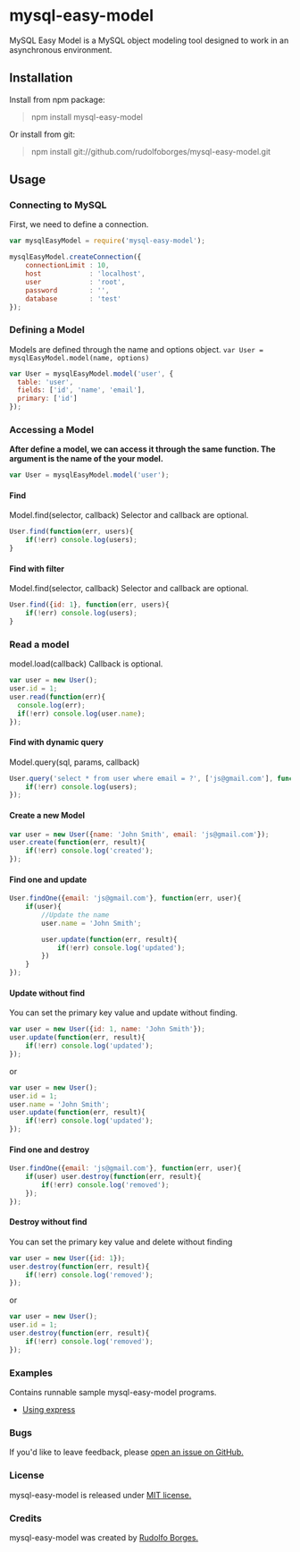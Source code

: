 # mysql-easy-model
MySQL Easy Model is a MySQL object modeling tool designed to work in an asynchronous environment.

## Installation
Install from npm package:
> npm install mysql-easy-model

Or install from git:
> npm install git://github.com/rudolfoborges/mysql-easy-model.git

## Usage

### Connecting to MySQL

First, we need to define a connection.
```js
var mysqlEasyModel = require('mysql-easy-model');

mysqlEasyModel.createConnection({
	connectionLimit : 10,
    host            : 'localhost',
    user            : 'root',
    password		: '',
    database        : 'test'
});
```

### Defining a Model

Models are defined through the name and options object. `var User = mysqlEasyModel.model(name, options)`
```js
var User = mysqlEasyModel.model('user', {
  table: 'user',
  fields: ['id', 'name', 'email'],
  primary: ['id']
});
```

### Accessing a Model

**After define a model, we can access it through the same function. The argument is the name of the your model.**
```js
var User = mysqlEasyModel.model('user');
```

#### Find

Model.find(selector, callback) Selector and callback are optional.

```js
User.find(function(err, users){
	if(!err) console.log(users);
}
```

#### Find with filter

Model.find(selector, callback) Selector and callback are optional.

```js
User.find({id: 1}, function(err, users){
	if(!err) console.log(users);
}
```

### Read a model

model.load(callback) Callback is optional.

```js
var user = new User();
user.id = 1;
user.read(function(err){
  console.log(err);
  if(!err) console.log(user.name);
});
```

#### Find with dynamic query

Model.query(sql, params, callback)

```js
User.query('select * from user where email = ?', ['js@gmail.com'], function(err, users){
	if(!err) console.log(users);
});
```

#### Create a new Model

```js
var user = new User({name: 'John Smith', email: 'js@gmail.com'});
user.create(function(err, result){
	if(!err) console.log('created');
});
```

#### Find one and update

```js
User.findOne({email: 'js@gmail.com'}, function(err, user){
	if(user){
		//Update the name
		user.name = 'John Smith';

		user.update(function(err, result){
			if(!err) console.log('updated');
		})
	}
});
```

#### Update without find

You can set the primary key value and update without finding.

```js
var user = new User({id: 1, name: 'John Smith'});
user.update(function(err, result){
	if(!err) console.log('updated');
});
```

or

```js
var user = new User();
user.id = 1;
user.name = 'John Smith';
user.update(function(err, result){
	if(!err) console.log('updated');
});
```


#### Find one and destroy

```js
User.findOne({email: 'js@gmail.com'}, function(err, user){
	if(user) user.destroy(function(err, result){
		if(!err) console.log('removed');
	});
});
```

#### Destroy without find

You can set the primary key value and delete without finding

```js
var user = new User({id: 1});
user.destroy(function(err, result){
	if(!err) console.log('removed');
});
```

or

```js
var user = new User();
user.id = 1;
user.destroy(function(err, result){
	if(!err) console.log('removed');
});
```

### Examples
Contains runnable sample mysql-easy-model programs.

* [Using express](https://github.com/rudolfoborges/mysql-easy-model/tree/master/examples/express)

### Bugs

If you'd like to leave feedback, please [open an issue on GitHub.](https://github.com/rudolfoborges/mysql-easy-model/issues)

### License

mysql-easy-model is released under [MIT license.](http://opensource.org/licenses/mit-license.php)

### Credits                             
mysql-easy-model was created by [Rudolfo Borges.](http://rudolfoborges.com.br)



